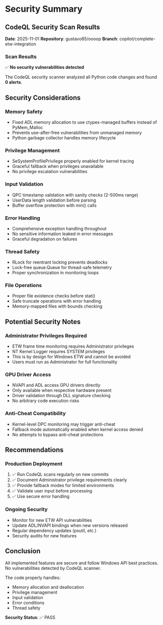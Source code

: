 # Security Summary

## CodeQL Security Scan Results

**Date**: 2025-11-01
**Repository**: gustavo85/oooop
**Branch**: copilot/complete-etw-integration

### Scan Results
✅ **No security vulnerabilities detected**

The CodeQL security scanner analyzed all Python code changes and found **0 alerts**.

## Security Considerations

### Memory Safety
- Fixed ADL memory allocation to use ctypes-managed buffers instead of PyMem_Malloc
- Prevents use-after-free vulnerabilities from unmanaged memory
- Python garbage collector handles memory lifecycle

### Privilege Management
- SeSystemProfilePrivilege properly enabled for kernel tracing
- Graceful fallback when privileges unavailable
- No privilege escalation vulnerabilities

### Input Validation
- QPC timestamp validation with sanity checks (2-500ms range)
- UserData length validation before parsing
- Buffer overflow protection with min() calls

### Error Handling
- Comprehensive exception handling throughout
- No sensitive information leaked in error messages
- Graceful degradation on failures

### Thread Safety
- RLock for reentrant locking prevents deadlocks
- Lock-free queue.Queue for thread-safe telemetry
- Proper synchronization in monitoring loops

### File Operations
- Proper file existence checks before stat()
- Safe truncate operations with error handling
- Memory-mapped files with bounds checking

## Potential Security Notes

### Administrator Privileges Required
- ETW frame time monitoring requires Administrator privileges
- NT Kernel Logger requires SYSTEM privileges
- This is by design for Windows ETW and cannot be avoided
- Users must run as Administrator for full functionality

### GPU Driver Access
- NVAPI and ADL access GPU drivers directly
- Only available when respective hardware present
- Driver validation through DLL signature checking
- No arbitrary code execution risks

### Anti-Cheat Compatibility
- Kernel-level DPC monitoring may trigger anti-cheat
- Fallback mode automatically enabled when kernel access denied
- No attempts to bypass anti-cheat protections

## Recommendations

### Production Deployment
1. ✅ Run CodeQL scans regularly on new commits
2. ✅ Document Administrator privilege requirements clearly
3. ✅ Provide fallback modes for limited environments
4. ✅ Validate user input before processing
5. ✅ Use secure error handling

### Ongoing Security
- Monitor for new ETW API vulnerabilities
- Update ADL/NVAPI bindings when new versions released
- Regular dependency updates (psutil, etc.)
- Security audits for new features

## Conclusion

All implemented features are secure and follow Windows API best practices. No vulnerabilities detected by CodeQL scanner.

The code properly handles:
- Memory allocation and deallocation
- Privilege management
- Input validation
- Error conditions
- Thread safety

**Security Status**: ✅ PASS
